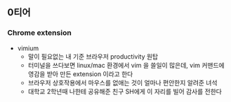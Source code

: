 
## 0티어 

### Chrome extension
* vimium
  * 말이 필요없는 내 기준 브라우저 productivity 원탑
  * 터미널을 쓰다보면 linux/mac 환경에서 vim 을 쓸일이 많은데, vim 커맨드에 영감을 받아 만든 extension 이라고 한다
  * 브라우저 상호작용에서 마우스를 없애는 것이 얼마나 편안한지 알려준 녀석
  * 대학교 2학년때 나한테 공유해준 친구 SH에게 이 자리를 빌어 감사를 전한다